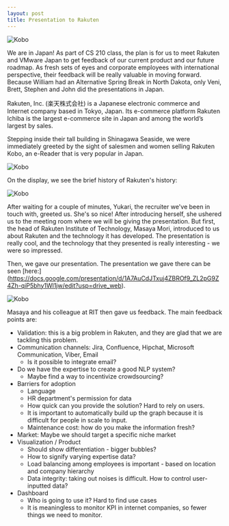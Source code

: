 ```yaml
---
layout: post
title: Presentation to Rakuten
---
```



![Kobo](/assets/rakuten-pic-with-yukari.png)

We are in Japan! As part of CS 210 class, the plan is for us to meet Rakuten and VMware Japan to get feedback of our current product and our future roadmap. As fresh sets of eyes and corporate employees with international perspective, their feedback will be really valuable in moving forward. Because William had an Alternative Spring Break in North Dakota, only Veni, Brett, Stephen and John did the presentations in Japan.

Rakuten, Inc. (楽天株式会社) is a Japanese electronic commerce and Internet company based in Tokyo, Japan. Its e-commerce platform Rakuten Ichiba is the largest e-commerce site in Japan and among the world’s largest by sales.

Stepping inside their tall building in Shinagawa Seaside, we were immediately greeted by the sight of salesmen and women selling Rakuten Kobo, an e-Reader that is very popular in Japan.

![Kobo](/assets/rakuten-kobo.png)

On the display, we see the brief history of Rakuten's history:

![Kobo](/assets/rakuten-history-display.png)

After waiting for a couple of minutes, Yukari, the recruiter we've been in touch with, greeted us. She's so nice! After introducing herself, she ushered us to the meeting room where we will be giving the presentation. But first, the head of Rakuten Institute of Technology, Masaya Mori, introduced to us about Rakuten and the technology it has developed. The presentation is really cool, and the technology that they presented is really interesting - we were so impressed.

Then, we gave our presentation. The presentation we gave there can be seen [here:] (https://docs.google.com/presentation/d/1A7AuCdJTxuj4ZBROf9_ZL2pG9Z4Zh-qiP5bhy1Wl1jw/edit?usp=drive_web).

![Kobo](/assets/rakuten-meeting.png)

Masaya and his colleague at RIT then gave us feedback. The main feedback points are:
- Validation: this is a big problem in Rakuten, and they are glad that we are tackling this problem.
- Communication channels: Jira, Confluence, Hipchat, Microsoft Communication, Viber, Email
    *  Is it possible to integrate email?
- Do we have the expertise to create a good NLP system?
    * Maybe find a way to incentivize crowdsourcing?
- Barriers for adoption
    * Language
    * HR department's permission for data
    * How quick can you provide the solution? Hard to rely on users.
    * It is important to automatically build up the graph because it is difficult for people in scale to input.
    * Maintenance cost: how do you make the information fresh?
- Market: Maybe we should target a specific niche market
- Visualization / Product
    * Should show differentiation - bigger bubbles?
    * How to signify varying expertise data?
    * Load balancing among employees is important - based on location and company hierarchy
    * Data integrity: taking out noises is difficult. How to control user-inputted data?
- Dashboard
    * Who is going to use it? Hard to find use cases
    * It is meaningless to monitor KPI in internet companies, so fewer things we need to monitor.
